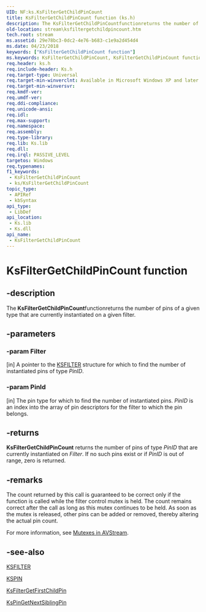 ```yaml
---
UID: NF:ks.KsFilterGetChildPinCount
title: KsFilterGetChildPinCount function (ks.h)
description: The KsFilterGetChildPinCountfunctionreturns the number of pins of a given type that are currently instantiated on a given filter.
old-location: stream\ksfiltergetchildpincount.htm
tech.root: stream
ms.assetid: 29e78bc3-0dc2-4e76-b683-c1e9a2d454d4
ms.date: 04/23/2018
keywords: ["KsFilterGetChildPinCount function"]
ms.keywords: KsFilterGetChildPinCount, KsFilterGetChildPinCount function [Streaming Media Devices], avfunc_cddbf6bc-da19-47a6-96d5-0d4151e70ff8.xml, ks/KsFilterGetChildPinCount, stream.ksfiltergetchildpincount
req.header: ks.h
req.include-header: Ks.h
req.target-type: Universal
req.target-min-winverclnt: Available in Microsoft Windows XP and later operating systems and DirectX 8.0 and later DirectX versions.
req.target-min-winversvr: 
req.kmdf-ver: 
req.umdf-ver: 
req.ddi-compliance: 
req.unicode-ansi: 
req.idl: 
req.max-support: 
req.namespace: 
req.assembly: 
req.type-library: 
req.lib: Ks.lib
req.dll: 
req.irql: PASSIVE_LEVEL
targetos: Windows
req.typenames: 
f1_keywords:
 - KsFilterGetChildPinCount
 - ks/KsFilterGetChildPinCount
topic_type:
 - APIRef
 - kbSyntax
api_type:
 - LibDef
api_location:
 - Ks.lib
 - Ks.dll
api_name:
 - KsFilterGetChildPinCount
---
```


# KsFilterGetChildPinCount function


## -description

The<b> KsFilterGetChildPinCount</b><b></b>function<b></b>returns the number of pins of a given type that are currently instantiated on a given filter.

## -parameters

### -param Filter 

[in]
A pointer to the <a href="https://docs.microsoft.com/windows-hardware/drivers/ddi/ks/ns-ks-_ksfilter">KSFILTER</a> structure for which to find the number of instantiated pins of type <i>PinID</i>.

### -param PinId 

[in]
The pin type for which to find the number of instantiated pins. <i>PinID</i> is an index into the array of pin descriptors for the filter to which the pin belongs.

## -returns

<b>KsFilterGetChildPinCount</b> returns the number of pins of type <i>PinID</i> that are currently instantiated on <i>Filter</i>. If no such pins exist or if <i>PinID</i> is out of range, zero is returned.

## -remarks

The count returned by this call is guaranteed to be correct only if the function is called while the filter control mutex is held. The count remains correct after the call as long as this mutex continues to be held. As soon as the mutex is released, other pins can be added or removed, thereby altering the actual pin count.

For more information, see <a href="https://docs.microsoft.com/windows-hardware/drivers/stream/mutexes-in-avstream">Mutexes in AVStream</a>.

## -see-also

<a href="https://docs.microsoft.com/windows-hardware/drivers/ddi/ks/ns-ks-_ksfilter">KSFILTER</a>



<a href="https://docs.microsoft.com/windows-hardware/drivers/ddi/ks/ns-ks-_kspin">KSPIN</a>



<a href="https://docs.microsoft.com/windows-hardware/drivers/ddi/ks/nf-ks-ksfiltergetfirstchildpin">KsFilterGetFirstChildPin</a>



<a href="https://docs.microsoft.com/windows-hardware/drivers/ddi/ks/nf-ks-kspingetnextsiblingpin">KsPinGetNextSiblingPin</a>

